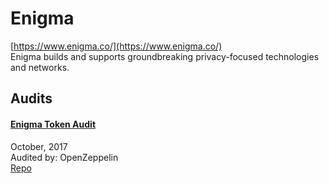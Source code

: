 # Enigma

[https://www.enigma.co/](https://www.enigma.co/)<br>
Enigma builds and supports groundbreaking privacy-focused technologies and networks.


## Audits


#### [Enigma Token Audit](https://blog.openzeppelin.com/enigma-token-audit-91111e0b7f8a/)

October, 2017<br>
Audited by: OpenZeppelin<br>
[Repo](https://github.com/element-group/enigma-erc20-smart-contract/tree/9b6a6edab5eaf79242cc59d705f8b315657f87b7/contracts)